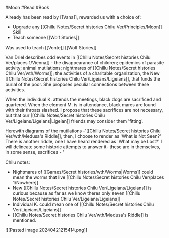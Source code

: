 #Moon  #Read #Book 

Already has been read by [[Vana]], rewarded us with a choice of:
- Upgrade any [[Chillu Notes/Secret histories Chilu Ver/Principles/Moon]] Skill
- Teach someone [[Wolf Stories]]

Was used to teach [[Vonte]] [[Wolf Stories]]

Van Driel describes odd events in [[Chillu Notes/Secret histories Chilu Ver/places 1/Vienna]] - the disappearance of children; epidemics of parasite activity; animal mutilations; nightmares of [[Chillu Notes/Secret histories Chilu Ver/wth/Worms]]; the activities of a charitable organization, the New [[Chillu Notes/Secret histories Chilu Ver/Ligeians/Ligeians]], that funds the burial of the poor. She proposes peculiar connections between these activities.

When the individual K. attends the meetings, black dogs are sacrificed and quartered. When the element M. is in attendance, black mares are found with their throats slashed. I propose that these sacrifices are not necessary, but that our [[Chillu Notes/Secret histories Chilu Ver/Ligeians/Ligeians|Ligeian]] friends may consider them 'fitting'. 

Herewith diagrams of the mutilations -'[[Chillu Notes/Secret histories Chilu Ver/wth/Medusa's Riddle]], then, I choose to render as 'What is Not Seen?' There is another riddle, one I have heard rendered as 'What may be Lost?' I will delineate some historic attempts to answer it- these are in themselves, in some sense, sacrifices - '

Chilu notes:
- Nightmares of [[Games/Secret histories/wth/Worms|Worms]] could mean the worms that live [[Chillu Notes/Secret histories Chilu Ver/places 1/Nowhere]]
- New [[Chillu Notes/Secret histories Chilu Ver/Ligeians/Ligeians]] is curious because as far as we know theres only seven [[Chillu Notes/Secret histories Chilu Ver/Ligeians/Ligeians]]
- Individual K. could mean one of [[Chillu Notes/Secret histories Chilu Ver/Ligeians/Ligeians]]
- [[Chillu Notes/Secret histories Chilu Ver/wth/Medusa's Riddle]] is mentioned.

![[Pasted image 20240421215414.png]]
